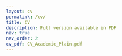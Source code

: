 ```yaml
---
layout: cv
permalink: /cv/
title: CV
description: Full version available in PDF
nav: true
nav_order: 2
cv_pdf: CV_Academic_Plain.pdf
---
```

<!-- Google tag (gtag.js) -->
<script async src="https://www.googletagmanager.com/gtag/js?id=G-V4SJYKK7D6"></script>
<script>
  window.dataLayer = window.dataLayer || [];
  function gtag(){dataLayer.push(arguments);}
  gtag('js', new Date());

  gtag('config', 'G-V4SJYKK7D6');
</script>

